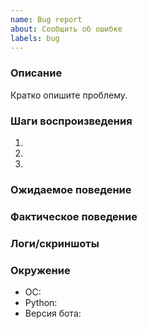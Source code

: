 ```yaml
---
name: Bug report
about: Сообщить об ошибке
labels: bug
---
```


### Описание
Кратко опишите проблему.

### Шаги воспроизведения
1. 
2. 
3. 

### Ожидаемое поведение

### Фактическое поведение

### Логи/скриншоты

### Окружение
- ОС: 
- Python: 
- Версия бота: 



